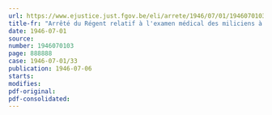 ```yaml
---
url: https://www.ejustice.just.fgov.be/eli/arrete/1946/07/01/1946070103/justel
title-fr: "Arrêté du Régent relatif à l'examen médical des miliciens à la colonie ou au siège des postes diplomatiques et consulaires"
date: 1946-07-01
source:
number: 1946070103
page: 888888
case: 1946-07-01/33
publication: 1946-07-06
starts:
modifies:
pdf-original:
pdf-consolidated:
---
```


